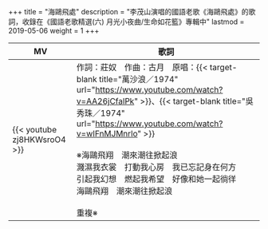 +++
title = "海鷗飛處"
description = "李茂山演唱的國語老歌《海鷗飛處》的歌詞，收錄在《國語老歌精選(六) 月光小夜曲/生命如花籃》專輯中"
lastmod = 2019-05-06
weight = 1
+++

MV  | 歌詞  
--------------|-------
{{< youtube zj8HKWsroO4 >}}|作詞：莊奴　作曲：古月　原唱：{{< target-blank title="萬沙浪／1974" url="https://www.youtube.com/watch?v=AA26jCfalPk" >}}、{{< target-blank title="吳秀珠／1974" url="https://www.youtube.com/watch?v=wIFnMJMnrlo" >}}<br/><br/>※海鷗飛翔　潮來潮往掀起浪<br/>濺濕我衣裳　打動我心房　我已忘記身在何方<br/>引起我幻想　燃起我希望　好像和她一起徜徉<br/>海鷗飛翔　潮來潮往掀起浪<br/><br/>重複※


